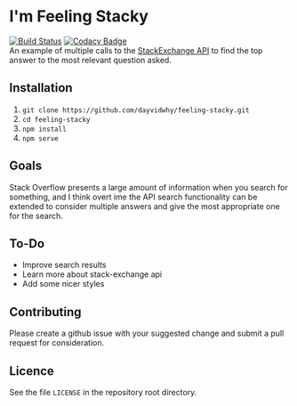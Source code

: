 # I'm Feeling Stacky
[![Build Status](https://travis-ci.org/dayvidwhy/feeling-stacky.svg?branch=master)](https://travis-ci.org/dayvidwhy/feeling-stacky)
[![Codacy Badge](https://api.codacy.com/project/badge/Grade/1f6eeaaaa71843f19746e04b2ea8716b)](https://www.codacy.com/app/dayvidwhy/feeling-stacky?utm_source=github.com&amp;utm_medium=referral&amp;utm_content=dayvidwhy/feeling-stacky&amp;utm_campaign=Badge_Grade)  
An example of multiple calls to the [StackExchange API](https://api.stackexchange.com/) to find the top answer to the most relevant question asked.

## Installation
1. `git clone https://github.com/dayvidwhy/feeling-stacky.git`
2. `cd feeling-stacky`
3. `npm install`
4. `npm serve`

## Goals
Stack Overflow presents a large amount of information when you search for something, and I think overt ime the API search functionality can be extended to consider multiple answers and give the most appropriate one for the search.

## To-Do
* Improve search results
* Learn more about stack-exchange api
* Add some nicer styles

## Contributing
Please create a github issue with your suggested change and submit a pull request for consideration.

## Licence
See the file `LICENSE` in the repository root directory.
